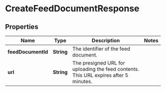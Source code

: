 # CreateFeedDocumentResponse

## Properties
Name | Type | Description | Notes
------------ | ------------- | ------------- | -------------
**feedDocumentId** | **String** | The identifier of the feed document. | 
**url** | **String** | The presigned URL for uploading the feed contents. This URL expires after 5 minutes. | 
